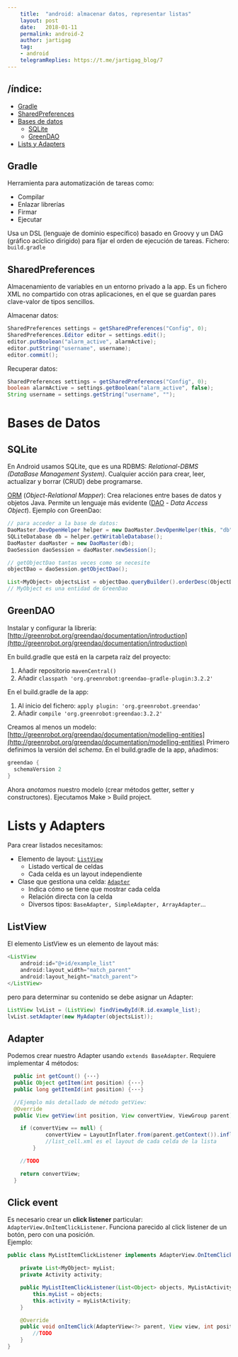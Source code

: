 ```yaml
---
    title:  "android: almacenar datos, representar listas"
    layout: post
    date:   2018-01-11
    permalink: android-2
    author: jartigag
    tag:
    - android
    telegramReplies: https://t.me/jartigag_blog/7
---
```


## /índice:

- [Gradle](#gradle)
- [SharedPreferences](#sharedpreferences)
- [Bases de datos](#bases-de-datos)
  - [SQLite](#sqlite)
  - [GreenDAO](#greendao)
- [Lists y Adapters](#lists-y-adapters)

## Gradle

Herramienta para automatización de tareas como:
* Compilar
* Enlazar librerías
* Firmar
* Ejecutar

Usa un DSL (lenguaje de dominio específico) basado en Groovy y un DAG (gráfico acíclico dirigido) para fijar el orden de ejecución de tareas.
Fichero: `build.gradle`

## SharedPreferences

Almacenamiento de variables en un entorno privado a la app. Es un fichero XML no compartido con otras aplicaciones, en el que se guardan pares
clave-valor de tipos sencillos.

Almacenar datos:
```java
SharedPreferences settings = getSharedPreferences("Config", 0);
SharedPreferences.Editor editor = settings.edit();
editor.putBoolean("alarm_active", alarmActive);
editor.putString("username", username);
editor.commit();
```

Recuperar datos:
```java
SharedPreferences settings = getSharedPreferences("Config", 0);
boolean alarmActive = settings.getBoolean("alarm_active", false);
String username = settings.getString("username", "");
```

# Bases de Datos

## SQLite

En Android usamos SQLite, que es una RDBMS: *Relational-DBMS (DataBase Management System)*. Cualquier acción para crear, leer, actualizar y borrar
(CRUD) debe programarse.

[ORM](https://es.wikipedia.org/wiki/Mapeo_objeto-relacional) (*Object-Relational Mapper*): Crea relaciones entre bases de datos y objetos Java.
Permite un lenguaje más evidente ([DAO](https://es.wikipedia.org/wiki/Objeto_de_acceso_a_datos) - *Data Access Object*).  Ejemplo con GreenDao:
```java
// para acceder a la base de datos:
DaoMaster.DevOpenHelper helper = new DaoMaster.DevOpenHelper(this, "db", null);
SQLiteDatabase db = helper.getWritableDatabase();
DaoMaster daoMaster = new DaoMaster(db);
DaoSession daoSession = daoMaster.newSession();

// getObjectDao tantas veces como se necesite
objectDao = daoSession.getObjectDao();

List<MyObject> objectsList = objectDao.queryBuilder().orderDesc(ObjectDao.Properties.Name).list();
// MyObject es una entidad de GreenDao
```

## GreenDAO

Instalar y configurar la librería:
[http://greenrobot.org/greendao/documentation/introduction](http://greenrobot.org/greendao/documentation/introduction)

En build.gradle que está en la carpeta raíz del proyecto:
1. Añadir repositorio `mavenCentral()`
2. Añadir `classpath 'org.greenrobot:greendao-gradle-plugin:3.2.2'`

En el build.gradle de la app:
1. Al inicio del fichero: `apply plugin: 'org.greenrobot.greendao'`
2. Añadir `compile 'org.greenrobot:greendao:3.2.2'`

Creamos al menos un modelo:
[http://greenrobot.org/greendao/documentation/modelling-entities](http://greenrobot.org/greendao/documentation/modelling-entities)  Primero definimos
la versión del *schema*. En el build.gradle de la app, añadimos:
```java
greendao {
  schemaVersion 2
}
```
Ahora *anotamos* nuestro modelo (crear métodos getter, setter y constructores).  Ejecutamos Make > Build project.

# Lists y Adapters

Para crear listados necesitamos:
* Elemento de layout: [`ListView`](#listview)
  * Listado vertical de celdas
  * Cada celda es un layout independiente
* Clase que gestiona una celda: [`Adapter`](#adapter)
  * Indica cómo se tiene que mostrar cada celda
  * Relación directa con la celda
  * Diversos tipos: `BaseAdapter, SimpleAdapter, ArrayAdapter`...

## ListView

El elemento ListView es un elemento de layout más:
```java
<ListView
    android:id="@+id/example_list"
    android:layout_width="match_parent"
    android:layout_height="match_parent">
</ListView>
```
pero para determinar su contenido se debe asignar un Adapter:
```java
ListView lvList = (ListView) findViewById(R.id.example_list);
lvList.setAdapter(new MyAdapter(objectsList));
```

## Adapter

Podemos crear nuestro Adapter usando `extends BaseAdapter`. Requiere implementar 4 métodos:
```java
  public int getCount() {···}
  public Object getItem(int position) {···}
  public long getItemId(int position) {···}

  //Ejemplo más detallado de método getView:
  @Override
  public View getView(int position, View convertView, ViewGroup parent) {

    if (convertView == null) {
            convertView = LayoutInflater.from(parent.getContext()).inflate(R.layout.list_cell, null, false);
            //list_cell.xml es el layout de cada celda de la lista
        }

    //TODO

    return convertView;
  }
```

## Click event

Es necesario crear un **click listener** particular: ``AdapterView.OnItemClickListener``. Funciona parecido al click listener de un botón, pero con
una posición.  
Ejemplo:
```java
public class MyListItemClickListener implements AdapterView.OnItemClickListener {

    private List<MyObject> myList;
    private Activity activity;

    public MyListItemClickListener(List<Object> objects, MyListActivity myListActivity) {
        this.myList = objects;
        this.activity = myListActivity;
    }

    @Override
    public void onItemClick(AdapterView<?> parent, View view, int position, long id) {
        //TODO
    }
}
```
